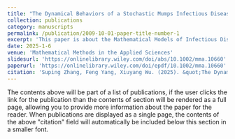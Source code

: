 ```yaml
---
title: "The Dynamical Behaviors of a Stochastic Mumps Infectious Disease Model."
collection: publications
category: manuscripts
permalink: /publication/2009-10-01-paper-title-number-1
excerpt: 'This paper is about the Mathematical Models of Infectious Diseases.'
date: 2025-1-6
venue: 'Mathematical Methods in the Applied Sciences'
slidesurl: 'https://onlinelibrary.wiley.com/doi/abs/10.1002/mma.10660'
paperurl: 'https://onlinelibrary.wiley.com/doi/epdf/10.1002/mma.10660'
citation: 'Suping Zhang, Feng Yang, Xiuyang Wu. (2025). &quot;The Dynamical Behaviors of a Stochastic Mumps Infectious Disease Model.&quot; <i>Mathematical Methods in the Applied Sciences (SCI3)</i>. 1(1).'
---
```


The contents above will be part of a list of publications, if the user clicks the link for the publication than the contents of section will be rendered as a full page, allowing you to provide more information about the paper for the reader. When publications are displayed as a single page, the contents of the above "citation" field will automatically be included below this section in a smaller font.
